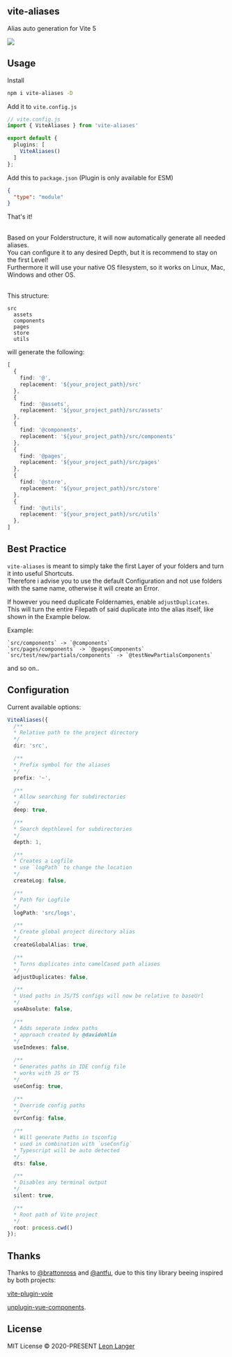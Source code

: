 <h2 align="left">vite-aliases</h2>

<p align="left">Alias auto generation for Vite 5</p>

<p align="left">
<a href="https://www.npmjs.com/package/vite-aliases">
<img src="https://img.shields.io/npm/v/vite-aliases?color=222&style=flat-square">
</a>
</p>

## Usage

Install

```bash
npm i vite-aliases -D
```

Add it to `vite.config.js`

```ts
// vite.config.js
import { ViteAliases } from 'vite-aliases'

export default {
  plugins: [
    ViteAliases()
  ]
};

```

Add this to `package.json` (Plugin is only available for ESM)
```json
{
  "type": "module"
}
```

That's it!

<p>
<br/>
Based on your Folderstructure, it will now automatically generate all needed aliases.
<br />
You can configure it to any desired Depth, but it is recommend to stay on the first Level!
<br />
Furthermore it will use your native OS filesystem, so it works on Linux, Mac, Windows and other OS.
</p>

<br />
This structure:

```
src
  assets
  components
  pages
  store
  utils
```

will generate the following:

```ts
[
  {
    find: '@',
    replacement: '${your_project_path}/src'
  },
  {
    find: '@assets',
    replacement: '${your_project_path}/src/assets'
  },
  {
    find: '@components',
    replacement: '${your_project_path}/src/components'
  },
  {
    find: '@pages',
    replacement: '${your_project_path}/src/pages'
  },
  {
    find: '@store',
    replacement: '${your_project_path}/src/store'
  },
  {
    find: '@utils',
    replacement: '${your_project_path}/src/utils'
  },
]
```

## Best Practice

`vite-aliases` is meant to simply take the first Layer of your folders and turn it into useful Shortcuts.
<br />
Therefore i advise you to use the default Configuration and not use folders with the same name, otherwise it will create an Error.

If however you need duplicate Foldernames, enable `adjustDuplicates`.
<br />
This will turn the entire Filepath of said duplicate into the alias itself, like shown in the Example below.

Example:
```
`src/components` -> `@components`
`src/pages/components` -> `@pagesComponents`
`src/test/new/partials/components` -> `@testNewPartialsComponents`
```
and so on..

## Configuration

Current available options:

```ts
ViteAliases({
  /**
  * Relative path to the project directory
  */
  dir: 'src',

  /**
  * Prefix symbol for the aliases
  */
  prefix: '~',

  /**
  * Allow searching for subdirectories
  */
  deep: true,

  /**
  * Search depthlevel for subdirectories
  */
  depth: 1,

  /**
  * Creates a Logfile
  * use `logPath` to change the location
  */
  createLog: false,

  /**
  * Path for Logfile
  */
  logPath: 'src/logs',

  /**
  * Create global project directory alias
  */
  createGlobalAlias: true,

  /**
  * Turns duplicates into camelCased path aliases
  */
  adjustDuplicates: false,

  /**
  * Used paths in JS/TS configs will now be relative to baseUrl
  */
  useAbsolute: false,

  /**
  * Adds seperate index paths
  * approach created by @davidohlin
  */
  useIndexes: false,

  /**
  * Generates paths in IDE config file
  * works with JS or TS
  */
  useConfig: true,

  /**
  * Override config paths
  */
  ovrConfig: false,

  /**
  * Will generate Paths in tsconfig
  * used in combination with `useConfig`
  * Typescript will be auto detected
  */
  dts: false,

  /**
  * Disables any terminal output
  */
  silent: true,

  /**
  * Root path of Vite project
  */
  root: process.cwd()
});
```

## Thanks

Thanks to [@brattonross](https://github.com/brattonross) and [@antfu](https://github.com/antfu),
due to this tiny library beeing inspired by both projects:

[vite-plugin-voie](https://github.com/vamplate/vite-plugin-voie)

[unplugin-vue-components](https://github.com/antfu/unplugin-vue-components).

## License

MIT License © 2020-PRESENT [Leon Langer](https://github.com/subwaytime)
